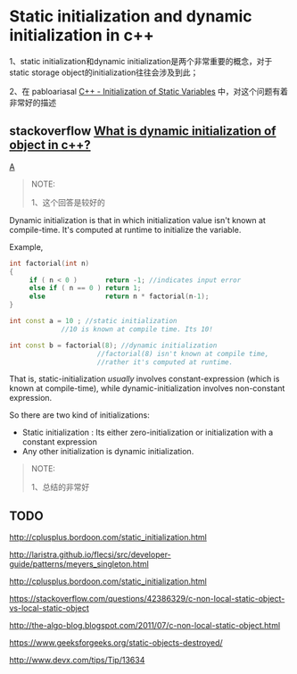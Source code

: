 # Static initialization and dynamic initialization in c++

1、static initialization和dynamic initialization是两个非常重要的概念，对于static storage object的initialization往往会涉及到此；

2、在 pabloariasal [C++ - Initialization of Static Variables](https://pabloariasal.github.io/2020/01/02/static-variable-initialization/) 中，对这个问题有着非常好的描述

## stackoverflow [What is dynamic initialization of object in c++?](https://stackoverflow.com/questions/5945897/what-is-dynamic-initialization-of-object-in-c)

[A](https://stackoverflow.com/a/5945936)

> NOTE: 
>
> 1、这个回答是较好的

Dynamic initialization is that in which initialization value isn't known at compile-time. It's computed at runtime to initialize the variable.

Example,

```cpp
int factorial(int n)
{
     if ( n < 0 )       return -1; //indicates input error
     else if ( n == 0 ) return 1;
     else               return n * factorial(n-1);
}

int const a = 10 ; //static initialization 
             //10 is known at compile time. Its 10!

int const b = factorial(8); //dynamic initialization 
                      //factorial(8) isn't known at compile time,
                      //rather it's computed at runtime.
```

That is, static-initialization *usually* involves constant-expression (which is known at compile-time), while dynamic-initialization involves non-constant expression.

So there are two kind of initializations:

- Static initialization : Its either zero-initialization or initialization with a constant expression
- Any other initialization is dynamic initialization.

> NOTE: 
>
> 1、总结的非常好

## TODO



http://cplusplus.bordoon.com/static_initialization.html

http://laristra.github.io/flecsi/src/developer-guide/patterns/meyers_singleton.html

http://cplusplus.bordoon.com/static_initialization.html

https://stackoverflow.com/questions/42386329/c-non-local-static-object-vs-local-static-object

http://the-algo-blog.blogspot.com/2011/07/c-non-local-static-object.html

https://www.geeksforgeeks.org/static-objects-destroyed/

http://www.devx.com/tips/Tip/13634